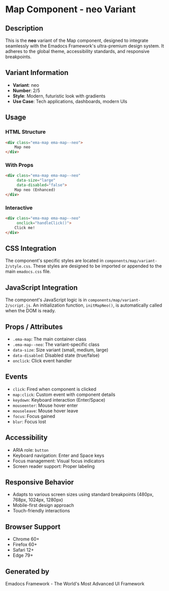 # Map Component - neo Variant

## Description
This is the **neo** variant of the Map component, designed to integrate seamlessly with the Emadocs Framework's ultra-premium design system. It adheres to the global theme, accessibility standards, and responsive breakpoints.

## Variant Information
- **Variant**: neo
- **Number**: 2/5
- **Style**: Modern, futuristic look with gradients
- **Use Case**: Tech applications, dashboards, modern UIs

## Usage

### HTML Structure
```html
<div class="ema-map ema-map--neo">
    Map neo
</div>
```

### With Props
```html
<div class="ema-map ema-map--neo" 
     data-size="large" 
     data-disabled="false">
    Map neo (Enhanced)
</div>
```

### Interactive
```html
<div class="ema-map ema-map--neo" 
     onclick="handleClick()">
    Click me!
</div>
```

## CSS Integration
The component's specific styles are located in `components/map/variant-2/style.css`. These styles are designed to be imported or appended to the main `emadocs.css` file.

## JavaScript Integration
The component's JavaScript logic is in `components/map/variant-2/script.js`. An initialization function, `initMapNeo()`, is automatically called when the DOM is ready.

## Props / Attributes
- `.ema-map`: The main container class
- `.ema-map--neo`: The variant-specific class
- `data-size`: Size variant (small, medium, large)
- `data-disabled`: Disabled state (true/false)
- `onclick`: Click event handler

## Events
- `click`: Fired when component is clicked
- `map:click`: Custom event with component details
- `keydown`: Keyboard interaction (Enter/Space)
- `mouseenter`: Mouse hover enter
- `mouseleave`: Mouse hover leave
- `focus`: Focus gained
- `blur`: Focus lost

## Accessibility
- ARIA role: `button`
- Keyboard navigation: Enter and Space keys
- Focus management: Visual focus indicators
- Screen reader support: Proper labeling

## Responsive Behavior
- Adapts to various screen sizes using standard breakpoints (480px, 768px, 1024px, 1280px)
- Mobile-first design approach
- Touch-friendly interactions

## Browser Support
- Chrome 60+
- Firefox 60+
- Safari 12+
- Edge 79+

## Generated by
Emadocs Framework - The World's Most Advanced UI Framework

